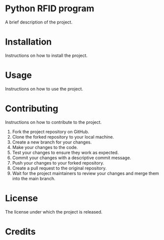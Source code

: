 # Python RFID program
A brief description of the project.

# Installation
Instructions on how to install the project.

# Usage
Instructions on how to use the project.

# Contributing
Instructions on how to contribute to the project.
1. Fork the project repository on GitHub.
2. Clone the forked repository to your local machine.
3. Create a new branch for your changes.
4. Make your changes to the code.
5. Test your changes to ensure they work as expected.
6. Commit your changes with a descriptive commit message.
7. Push your changes to your forked repository.
8. Create a pull request to the original repository.
9. Wait for the project maintainers to review your changes and merge them into the main branch.

# License
The license under which the project is released.

# Credits
